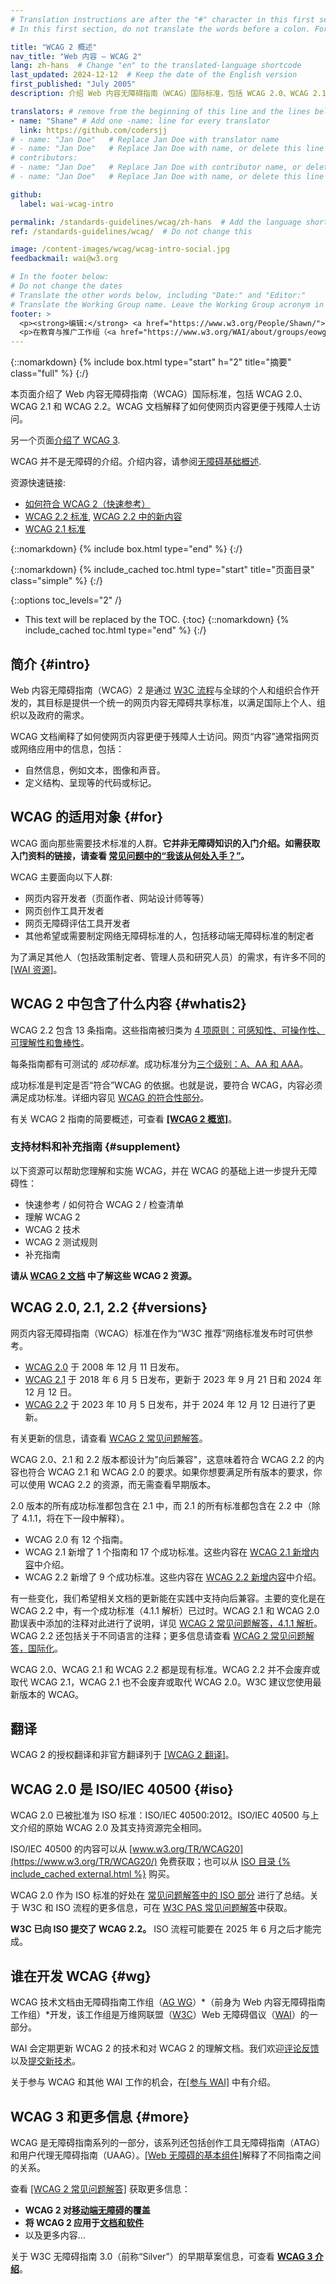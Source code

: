 ```yaml
---
# Translation instructions are after the "#" character in this first section. They are comments that do not show up in the web page. You do not need to translate the instructions after "#".
# In this first section, do not translate the words before a colon. For example, do not translate "title:". Do translate the text after "title:".

title: "WCAG 2 概述"
nav_title: "Web 内容 – WCAG 2"
lang: zh-hans  # Change "en" to the translated-language shortcode
last_updated: 2024-12-12  # Keep the date of the English version
first_published: "July 2005"
description: 介绍 Web 内容无障碍指南（WCAG）国际标准，包括 WCAG 2.0、WCAG 2.1 和 WCAG 2.2。WCAG 文档解释了如何使网页内容更便于残障人士访问。

translators: # remove from the beginning of this line and the lines below: "# " (the hash sign and the space)
- name: "Shane" # Add one -name: line for every translator
  link: https://github.com/codersjj
# - name: "Jan Doe"   # Replace Jan Doe with translator name
# - name: "Jan Doe"   # Replace Jan Doe with name, or delete this line if not multiple translators
# contributors:
# - name: "Jan Doe"   # Replace Jan Doe with contributor name, or delete this line if none
# - name: "Jan Doe"   # Replace Jan Doe with name, or delete this line if not multiple contributors

github:
  label: wai-wcag-intro

permalink: /standards-guidelines/wcag/zh-hans  # Add the language shortcode to the end, with no slash at end, for example: /link/to/page/fr
ref: /standards-guidelines/wcag/  # Do not change this

image: /content-images/wcag/wcag-intro-social.jpg
feedbackmail: wai@w3.org

# In the footer below:
# Do not change the dates
# Translate the other words below, including "Date:" and "Editor:"
# Translate the Working Group name. Leave the Working Group acronym in English.
footer: >
  <p><strong>编辑:</strong> <a href="https://www.w3.org/People/Shawn/">Shawn Lawton Henry</a>.</p>
  <p>在教育与推广工作组（<a href="https://www.w3.org/WAI/about/groups/eowg/">EOWG</a>）和无障碍指南工作组（<a href="https://www.w3.org/WAI/about/groups/agwg/">AG WG</a>）的意见反馈下开发。</p>
---
```


{::nomarkdown}
{% include box.html type="start" h="2" title="摘要" class="full" %}
{:/}

本页面介绍了 Web 内容无障碍指南（WCAG）国际标准，包括 WCAG 2.0、WCAG 2.1 和 WCAG 2.2。WCAG 文档解释了如何使网页内容更便于残障人士访问。

另一个页面[介绍了 WCAG 3](/standards-guidelines/wcag/wcag3-intro/).

WCAG 并不是无障碍的介绍。介绍内容，请参阅[无障碍基础概述](/fundamentals/).

资源快速链接:
* [如何符合 WCAG 2（快速参考）](https://www.w3.org/WAI/WCAG22/quickref/)
* [WCAG 2.2 标准](https://www.w3.org/TR/WCAG22/), [WCAG 2.2 中的新内容](/standards-guidelines/wcag/new-in-22/)
* [WCAG 2.1 标准](https://www.w3.org/TR/WCAG21/)

{::nomarkdown}
{% include box.html type="end" %}
{:/}

{::nomarkdown}
{% include_cached toc.html type="start" title="页面目录" class="simple" %}
{:/}

{::options toc_levels="2" /}

-   This text will be replaced by the TOC.
{:toc}
{::nomarkdown}
{% include_cached toc.html type="end" %}
{:/}

## 简介 {#intro}

Web 内容无障碍指南（WCAG）2 是通过 [W3C 流程](/standards-guidelines/w3c-process/)与全球的个人和组织合作开发的，其目标是提供一个统一的网页内容无障碍共享标准，以满足国际上个人、组织以及政府的需求。

WCAG 文档阐释了如何使网页内容更便于残障人士访问。网页“内容”通常指网页或网络应用中的信息，包括：

-   自然信息，例如文本，图像和声音。
-   定义结构、呈现等的代码或标记。

## WCAG 的适用对象 {#for}

WCAG 面向那些需要技术标准的人群。**它并非无障碍知识的入门介绍。如需获取入门资料的链接，请查看 [常见问题中的“我该从何处入手？”](/standards-guidelines/wcag/faq/#start)。**

WCAG 主要面向以下人群:

-   网页内容开发者（页面作者、网站设计师等等）
-   网页创作工具开发者
-   网页无障碍评估工具开发者
-   其他希望或需要制定网络无障碍标准的人，包括移动端无障碍标准的制定者

为了满足其他人（包括政策制定者、管理人员和研究人员）的需求，有许多不同的 [[WAI 资源]](/resources/)。

## WCAG 2 中包含了什么内容 {#whatis2}

WCAG 2.2 包含 13 条指南。这些指南被归类为 [4 项原则：可感知性、可操作性、可理解性和鲁棒性](https://www.w3.org/WAI/WCAG22/Understanding/intro#understanding-the-four-principles-of-accessibility)。

每条指南都有可测试的 *成功标准*。成功标准分为[三个级别：A、AA 和 AAA](https://www.w3.org/WAI/WCAG22/Understanding/conformance#levels)。

成功标准是判定是否“符合”WCAG 的依据。也就是说，要符合 WCAG，内容必须满足成功标准。详细内容见 [WCAG 的符合性部分](https://www.w3.org/TR/WCAG22/#conformance)。

有关 WCAG 2 指南的简要概述，可查看 **[[WCAG 2 概览]](/standards-guidelines/wcag/glance/)**。

### 支持材料和补充指南 {#supplement}

以下资源可以帮助您理解和实施 WCAG，并在 WCAG 的基础上进一步提升无障碍性：
* 快速参考 / 如何符合 WCAG 2 / 检查清单
* 理解 WCAG 2
* WCAG 2 技术
* WCAG 2 测试规则
* 补充指南

**请从 [WCAG 2 文档](/standards-guidelines/wcag/docs/) 中了解这些 WCAG 2 资源。**

## WCAG 2.0, 2.1, 2.2 {#versions}

网页内容无障碍指南（WCAG）标准在作为“W3C 推荐”网络标准发布时可供参考。 

* [WCAG 2.0](https://www.w3.org/TR/WCAG20/) 于 2008 年 12 月 11 日发布。
* [WCAG 2.1](https://www.w3.org/TR/WCAG21/) 于 2018 年 6 月 5 日发布，更新于 2023 年 9 月 21 日和 2024 年 12 月 12 日。
* [WCAG 2.2](https://www.w3.org/TR/WCAG22/) 于 2023 年 10 月 5 日发布，并于 2024 年 12 月 12 日进行了更新。

有关更新的信息，请查看 [WCAG 2 常见问题解答](/standards-guidelines/wcag/faq/)。

WCAG 2.0、2.1 和 2.2 版本都设计为"向后兼容"，这意味着符合 WCAG 2.2 的内容也符合 WCAG 2.1 和 WCAG 2.0 的要求。如果你想要满足所有版本的要求，你可以使用 WCAG 2.2 的资源，而无需查看早期版本。

2.0 版本的所有成功标准都包含在 2.1 中，而 2.1 的所有标准都包含在 2.2 中（除了 4.1.1，将在下一段中解释）。
* WCAG 2.0 有 12 个指南。
* WCAG 2.1 新增了 1 个指南和 17 个成功标准。这些内容在 [WCAG 2.1 新增内容](/standards-guidelines/wcag/new-in-21/)中介绍。
* WCAG 2.2 新增了 9 个成功标准。这些内容在 [WCAG 2.2 新增内容](/standards-guidelines/wcag/new-in-22/)中介绍。

有一些变化，我们希望相关文档的更新能在实践中支持向后兼容。主要的变化是在 WCAG 2.2 中，有一个成功标准（4.1.1 解析）已过时。WCAG 2.1 和 WCAG 2.0 勘误表中添加的注释对此进行了说明，详见 [WCAG 2 常见问题解答，4.1.1 解析](/standards-guidelines/wcag/faq/#parsing411)。WCAG 2.2 还包括关于不同语言的注释；更多信息请查看 [WCAG 2 常见问题解答，国际化](/standards-guidelines/wcag/faq/#i18n22)。

WCAG 2.0、WCAG 2.1 和 WCAG 2.2 都是现有标准。WCAG 2.2 并不会废弃或取代 WCAG 2.1，WCAG 2.1 也不会废弃或取代 WCAG 2.0。W3C 建议您使用最新版本的 WCAG。

## 翻译

WCAG 2 的授权翻译和非官方翻译列于 [[WCAG 2 翻译]](/standards-guidelines/wcag/translations/)。

## WCAG 2.0 是 ISO/IEC 40500 {#iso}

WCAG 2.0 已被批准为 ISO 标准：ISO/IEC 40500:2012。ISO/IEC 40500 与上文介绍的原始 WCAG 2.0 及其支持资源完全相同。

ISO/IEC 40500 的内容可以从 [www.w3.org/TR/WCAG20](https://www.w3.org/TR/WCAG20/) 免费获取；也可以从 [ISO 目录 {% include_cached external.html %}](https://www.iso.org/standard/58625.html) 购买。

WCAG 2.0 作为 ISO 标准的好处在 [常见问题解答中的 ISO 部分](/standards-guidelines/wcag/faq/#iso) 进行了总结。关于 W3C 和 ISO 流程的更多信息，可在 [W3C PAS 常见问题解答](https://www.w3.org/2010/04/pasfaq)中获取。

**W3C 已向 ISO 提交了 WCAG 2.2。** ISO 流程可能要在 2025 年 6 月之后才能完成。

## 谁在开发 WCAG {#wg}

WCAG 技术文档由无障碍指南工作组（[AG WG](/GL/)）*（前身为 Web 内容无障碍指南工作组）*开发，该工作组是万维网联盟（[W3C](https://www.w3.org)）Web 无障碍倡议（[WAI](https://www.w3.org/WAI/)）的一部分。

WAI 会定期更新 WCAG 2 的技术和对 WCAG 2 的理解文档。我们欢迎[评论反馈](/standards-guidelines/wcag/commenting/)以及[提交新技术](https://www.w3.org/WAI/GL/WCAG20/TECHS-SUBMIT/)。

关于参与 WCAG 和其他 WAI 工作的机会，在[[参与 WAI]](/about/participating/) 中有介绍。

## WCAG 3 和更多信息 {#more}

WCAG 是无障碍指南系列的一部分，该系列还包括创作工具无障碍指南（ATAG）和用户代理无障碍指南（UAAG）。[[Web 无障碍的基本组件]](/fundamentals/components/)解释了不同指南之间的关系。

查看 [[WCAG 2 常见问题解答]](/standards-guidelines/wcag/faq/) 获取更多信息：

-   **WCAG 2 对[移动端无障碍](/standards-guidelines/wcag/faq/#mobile)的覆盖**
-   **将 WCAG 2 应用于[文档和软件](/standards-guidelines/wcag/faq/#wcag2ict)**
-   以及更多内容...

关于 W3C 无障碍指南 3.0（前称“Silver”）的早期草案信息，可查看 **[WCAG 3 介绍](/standards-guidelines/wcag/wcag3-intro/)**。
